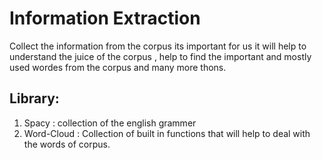 # Information Extraction

Collect the information from the corpus its important for us it will help to understand the juice of the corpus , help to find the important and mostly used wordes from the corpus and many more thons.

## Library:
1. Spacy : collection of the english grammer
2. Word-Cloud : Collection of built in functions that will help to deal with the words of corpus.

